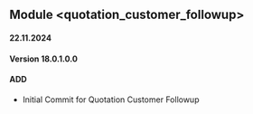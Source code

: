 ## Module <quotation_customer_followup>

#### 22.11.2024
#### Version 18.0.1.0.0
#### ADD

- Initial Commit for Quotation Customer Followup
